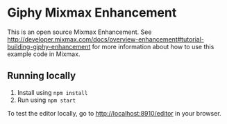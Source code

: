 # Giphy Mixmax Enhancement

This is an open source Mixmax Enhancement. See <http://developer.mixmax.com/docs/overview-enhancement#tutorial-building-giphy-enhancement> for more information about how to use this example code in Mixmax.

## Running locally

1. Install using `npm install`
2. Run using `npm start`


To test the editor locally, go to <http://localhost:8910/editor> in your browser.
